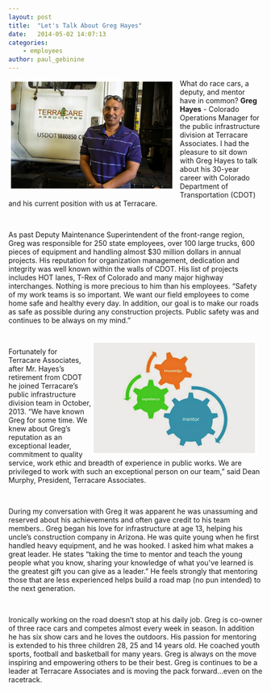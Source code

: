 ```yaml
---
layout: post
title:  "Let's Talk About Greg Hayes"
date:   2014-05-02 14:07:13
categories: 
    - employees
author: paul_gebinine
---
```

<img src="/images/blog/Greg_with_truck.jpg" alt="Ty Wilson Photo" width="320px" height="212px" style="float:left; border: 5px solid white; margin-right: 10px;">

What do race cars, a deputy, and mentor have in common? **Greg Hayes** - Colorado Operations Manager for the public infrastructure division at Terracare Associates. I had the pleasure to sit down with Greg Hayes to talk about his 30-year career with Colorado Department of Transportation (CDOT) and his current position with us at Terracare.

<br>

As past Deputy Maintenance Superintendent of the front-range region, Greg was responsible for 250 state employees, over 100 large trucks, 600 pieces of equipment and handling almost $30 million dollars in annual projects. His reputation for organization management, dedication and integrity was well known within the walls of CDOT.  His list of projects includes HOT lanes, T-Rex of Colorado and many major highway interchanges. Nothing is more precious to him than his employees. “Safety of my work teams is so important. We want our field employees to come home safe and healthy every day. In addition, our goal is to make our roads as safe as possible during any construction projects. Public safety was and continues to be always on my mind.” 

<br>

<img src="/images/blog/wheel.JPG" alt="Mentorship cogs and wheels" width="320px" height="219px" style="float:right; border: 5px solid white; margin-right: 10px;">

Fortunately for Terracare Associates, after Mr. Hayes’s retirement from CDOT he joined Terracare’s public infrastructure division team in October, 2013.  “We have known Greg for some time. We knew about Greg’s reputation as an exceptional leader, commitment to quality service, work ethic and breadth of experience in public works. We are privileged to work with such an exceptional person on our team,” said Dean Murphy, President, Terracare Associates. 

<br>

During my conversation with Greg it was apparent he was unassuming and reserved about his achievements and often gave credit to his team members.. Greg began his love for infrastructure at age 13, helping his uncle’s construction company in Arizona. He was quite young when he first handled heavy equipment, and he was hooked. I asked him what makes a great leader. He states “taking the time to mentor and teach the young people what you know, sharing your knowledge of what you've learned is the greatest gift you can give as a leader.” He feels strongly that mentoring those that are less experienced helps build a road map (no pun intended) to the next generation. 

<br>

Ironically working on the road doesn’t stop at his daily job. Greg is co-owner of three race cars and competes almost every week in season. In addition he has six show cars and he loves the outdoors. His passion for mentoring is extended to his three children 28, 25 and 14 years old.  He coached youth sports, football and basketball for many years. Greg is always on the move inspiring and empowering others to be their best. Greg is continues to be a leader at Terracare Associates and is moving the pack forward...even on the racetrack.

